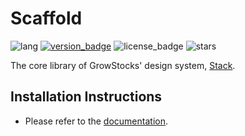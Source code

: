 # Scaffold
![lang](https://img.shields.io/badge/lang-SCSS-%23c69)
[![version_badge](https://img.shields.io/npm/v/@growstocks/scaffold)](https://www.npmjs.com/package/@growstocks/scaffold)
![license_badge](https://img.shields.io/npm/l/@growstocks/scaffold)
![stars](https://img.shields.io/github/stars/GrowStocks/stack?style=social)

The core library of GrowStocks' design system, [Stack](https://github.com/GrowStocks/stack).

## Installation Instructions
- Please refer to the [documentation](https://github.com/GrowStocks/stack/blob/main/docs/Core%20Library%20Usage.md).